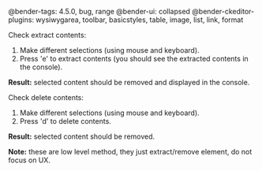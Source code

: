 @bender-tags: 4.5.0, bug, range
@bender-ui: collapsed
@bender-ckeditor-plugins: wysiwygarea, toolbar, basicstyles, table, image, list, link, format

Check extract contents:

1. Make different selections (using mouse and keyboard).
2. Press 'e' to extract contents (you should see the extracted contents in the console).

**Result:** selected content should be removed and displayed in the console.

Check delete contents:

1. Make different selections (using mouse and keyboard).
2. Press 'd' to delete contents.

**Result:** selected content should be removed.

**Note:** these are low level method, they just extract/remove element, do not focus on UX.
